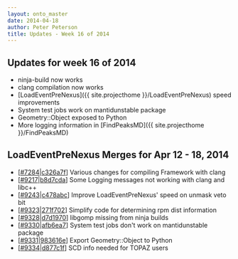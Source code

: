 ```yaml
---
layout: onto_master
date: 2014-04-18
author: Peter Peterson
title: Updates - Week 16 of 2014
---
```

Updates for week 16 of 2014
---------------------------
* ninja-build now works
* clang compilation now works
* [LoadEventPreNexus]({{ site.projecthome }}/LoadEventPreNexus) speed improvements
* System test jobs work on mantidunstable package
* Geometry::Object exposed to Python
* More logging information in [FindPeaksMD]({{ site.projecthome }}/FindPeaksMD)

LoadEventPreNexus Merges for Apr 12 - 18, 2014
-------------------------------------
* \[[#7284](http://trac.mantidproject.org/mantid/ticket/7284)\|[c326a7f](https://github.com/mantidproject/mantid/commit/c326a7fbcdbb045a6a459db17d26f7e1d098111b)\] Various changes for compiling Framework with clang
* \[[#9217](http://trac.mantidproject.org/mantid/ticket/9217)\|[b8d7cda](https://github.com/mantidproject/mantid/commit/b8d7cda2656a3ac85519189dd5998b5dfc22dfe9)\] Some Logging messages not working with clang and libc++
* \[[#9243](http://trac.mantidproject.org/mantid/ticket/9243)\|[c478abc](https://github.com/mantidproject/mantid/commit/c478abc5172caefccbbc4d7fe439dff35ee53242)\] Improve LoadEventPreNexus' speed on unmask veto bit
* \[[#9323](http://trac.mantidproject.org/mantid/ticket/9323)\|[271f702](https://github.com/mantidproject/mantid/commit/271f70295f6f928d9778aa86358184e278b1d41c)\] Simplify code for determining rpm dist information
* \[[#9328](http://trac.mantidproject.org/mantid/ticket/9328)\|[d7d1970](https://github.com/mantidproject/mantid/commit/d7d1970b64758c760dcd6c43f572d113c4facf3a)\] libgomp missing from ninja builds
* \[[#9330](http://trac.mantidproject.org/mantid/ticket/9330)\|[afb6ea7](https://github.com/mantidproject/mantid/commit/afb6ea76942f15644623c8d5dcf1b4c34ede02f6)\] System test jobs don't work on mantidunstable package
* \[[#9331](http://trac.mantidproject.org/mantid/ticket/9331)\|[983616e](https://github.com/mantidproject/mantid/commit/983616e2d2d497bdb458e40d3b796d13159efbc7)\] Export Geometry::Object to Python
* \[[#9334](http://trac.mantidproject.org/mantid/ticket/9334)\|[d877c1f](https://github.com/mantidproject/mantid/commit/d877c1fa8c5def69980d7d0d18a0714a53554dd2)\] SCD info needed for TOPAZ users
